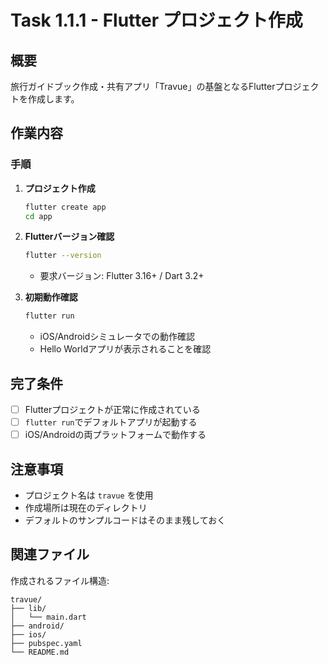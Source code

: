 # Task 1.1.1 - Flutter プロジェクト作成

## 概要

旅行ガイドブック作成・共有アプリ「Travue」の基盤となるFlutterプロジェクトを作成します。

## 作業内容

### 手順

1. **プロジェクト作成**
   ```bash
   flutter create app
   cd app
   ```

2. **Flutterバージョン確認**
   ```bash
   flutter --version
   ```
   - 要求バージョン: Flutter 3.16+ / Dart 3.2+

3. **初期動作確認**
   ```bash
   flutter run
   ```
   - iOS/Androidシミュレータでの動作確認
   - Hello Worldアプリが表示されることを確認

## 完了条件

- [ ] Flutterプロジェクトが正常に作成されている
- [ ] `flutter run`でデフォルトアプリが起動する
- [ ] iOS/Androidの両プラットフォームで動作する

## 注意事項

- プロジェクト名は `travue` を使用
- 作成場所は現在のディレクトリ
- デフォルトのサンプルコードはそのまま残しておく

## 関連ファイル

作成されるファイル構造:
```
travue/
├── lib/
│   └── main.dart
├── android/
├── ios/
├── pubspec.yaml
└── README.md
```